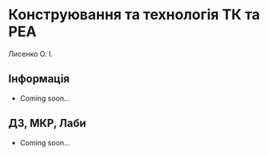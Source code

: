 # Конструювання та технологія ТК та РЕА

Лисенко О. І.

## Інформація

* Coming soon...

## ДЗ, МКР, Лаби

* Coming soon...